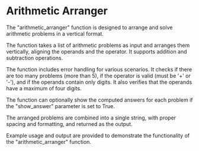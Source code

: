 # Arithmetic Arranger

The "arithmetic_arranger" function is designed to arrange and solve arithmetic problems in a vertical format.

The function takes a list of arithmetic problems as input and arranges them vertically, aligning the operands and the operator. It supports addition and subtraction operations.

The function includes error handling for various scenarios. It checks if there are too many problems (more than 5), if the operator is valid (must be '+' or '-'), and if the operands contain only digits. It also verifies that the operands have a maximum of four digits.

The function can optionally show the computed answers for each problem if the "show_answer" parameter is set to True.

The arranged problems are combined into a single string, with proper spacing and formatting, and returned as the output.

Example usage and output are provided to demonstrate the functionality of the "arithmetic_arranger" function.
